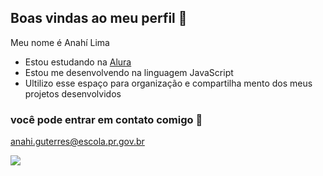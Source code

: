 ## Boas vindas ao meu perfil 💙

Meu nome é Anahí Lima

- Estou estudando na [Alura](https://www.alura.com.br)
- Estou me desenvolvendo na linguagem JavaScript
- Ultilizo esse espaço para organização e compartilha mento dos meus projetos desenvolvidos

### você pode entrar em contato comigo 📧

anahi.guterres@escola.pr.gov.br

![](https://media1.tenor.com/m/gml_C91SXZ0AAAAd/yass-girl-slay.gif)
